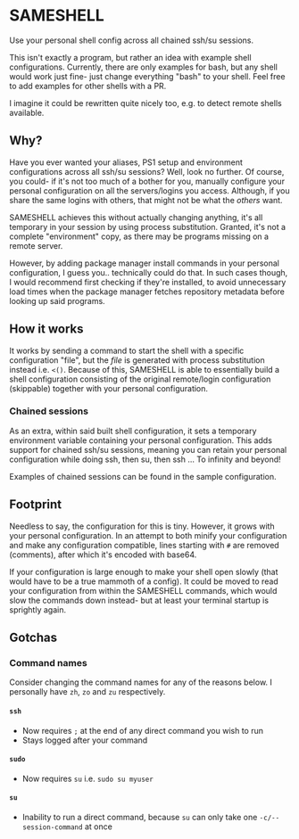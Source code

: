 # SAMESHELL
Use your personal shell config across all chained ssh/su sessions.

This isn't exactly a program, but rather an idea with example shell configurations. Currently, there are only examples for bash, but any shell would work just fine- just change everything "bash" to your shell. Feel free to add examples for other shells with a PR.

I imagine it could be rewritten quite nicely too, e.g. to detect remote shells available.

## Why?
Have you ever wanted your aliases, PS1 setup and environment configurations across all ssh/su sessions?  Well, look no further. Of course, you could- if it's not too much of a bother for you, manually configure your personal configuration on all the servers/logins you access. Although, if you share the same logins with others, that might not be what the *others* want.

SAMESHELL achieves this without actually changing anything, it's all temporary in your session by using process substitution. Granted, it's not a complete "environment" copy, as there may be programs missing on a remote server.

However, by adding package manager install commands in your personal configuration, I guess you.. technically could do that. In such cases though, I would recommend first checking if they're installed, to avoid unnecessary load times when the package manager fetches repository metadata before looking up said programs.

## How it works
It works by sending a command to start the shell with a specific configuration "file", but the *file* is generated with process substitution instead i.e. `<()`. Because of this, SAMESHELL is able to essentially build a shell configuration consisting of the original remote/login configuration (skippable) together with your personal configuration.

### Chained sessions
As an extra, within said built shell configuration, it sets a temporary environment variable containing your personal configuration. This adds support for chained ssh/su sessions, meaning you can retain your personal configuration while doing ssh, then su, then ssh ... To infinity and beyond!

Examples of chained sessions can be found in the sample configuration.

## Footprint
Needless to say, the configuration for this is tiny. However, it grows with your personal configuration. In an attempt to both minify your configuration and make any configuration compatible, lines starting with `#` are removed (comments), after which it's encoded with base64.

If your configuration is large enough to make your shell open slowly (that would have to be a true mammoth of a config). It could be moved to read your configuration from within the SAMESHELL commands, which would slow the commands down instead- but at least your terminal startup is sprightly again.

## Gotchas

### Command names
Consider changing the command names for any of the reasons below. I personally have `zh`, `zo` and `zu` respectively.

#### `ssh`
* Now requires `;` at the end of any direct command you wish to run
* Stays logged after your command

#### `sudo`
* Now requires `su` i.e. `sudo su myuser`

#### `su`
* Inability to run a direct command, because `su` can only take one `-c/--session-command` at once
